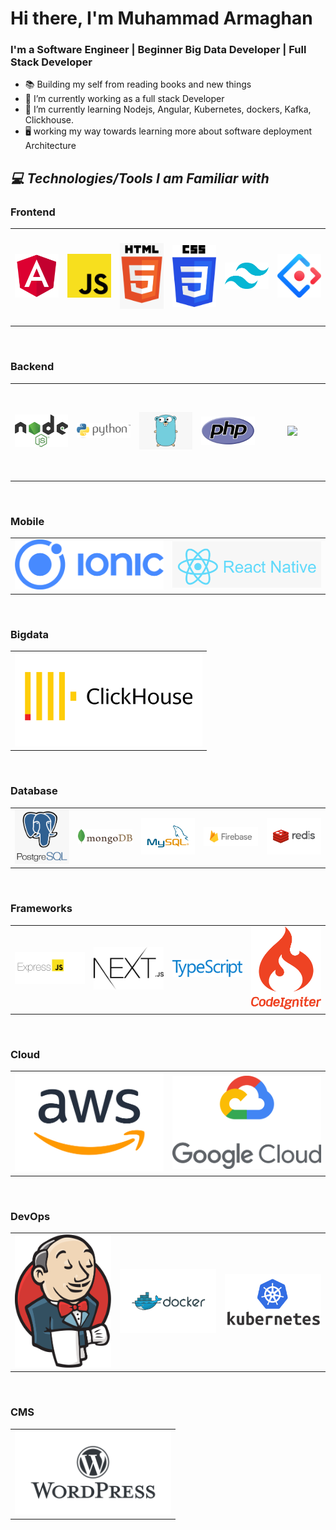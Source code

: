 # Hi there, I'm Muhammad Armaghan

### I'm a Software Engineer | Beginner Big Data Developer | Full Stack Developer

- 📚 Building my self from reading books and new things
- 🔭 I’m currently working as a full stack Developer
- 🌱 I’m currently learning Nodejs, Angular, Kubernetes, dockers, Kafka, Clickhouse.
- 🖥️ working my way towards learning more about software deployment Architecture

<h2><i>💻 Technologies/Tools I am Familiar with</i></h2>
<h3> Frontend </h3>
<table width="100">
<tr>
    <td align='center' width="150" height="150">
        <img src="https://github.com/muhammadarmaghan/muhammadarmaghan/blob/main/images/angular.png" width="100" >
    </td>
    <td align='center' width="150" height="150">
        <img src="https://github.com/muhammadarmaghan/muhammadarmaghan/blob/main/images/javascript.png" width="100">
    </td>
     <td align='center' width="150" height="150">
        <img src="https://github.com/muhammadarmaghan/muhammadarmaghan/blob/main/images/html.png" width="100">
    </td>
    <td align='center' width="150" height="150">
        <img src="https://github.com/muhammadarmaghan/muhammadarmaghan/blob/main/images/css.png" width="100" >
    </td>
    <td align='center' width="150" height="150">
        <img src="https://github.com/muhammadarmaghan/muhammadarmaghan/blob/main/images/tailwind.svg"width="100" >
    </td>
    <td align='center' width="150" height="150">
        <img src="https://github.com/muhammadarmaghan/muhammadarmaghan/blob/main/images/ant-design.png" width="100">
    </td>
</tr>       
</table>
</br>

<h3> Backend </h3>
<table width="100">
<tr>
    <td align='center' width="150" height="150">
        <img src="https://github.com/muhammadarmaghan/muhammadarmaghan/blob/main/images/nodejs.png" width="100" >
    </td>
    <td align='center' width="150" height="150">
        <img src="https://github.com/muhammadarmaghan/muhammadarmaghan/blob/main/images/python.png" width="100" >
    </td>
    <td align='center' width="150" height="150">
        <img src="https://github.com/muhammadarmaghan/muhammadarmaghan/blob/main/images/golang.png" width="100">
    </td>
     <td align='center' width="150" height="150">
        <img src="https://github.com/muhammadarmaghan/muhammadarmaghan/blob/main/images/php.svg" width="100">
    </td>
     <td align='center' width="150" height="150">
        <img src="https://github.com/muhammadarmaghan/muhammadarmaghan/blob/main/images/nestjs.svg" width="100">
    </td>
</tr>
</table>
</br>

<h3> Mobile </h3>
<table width="100">
<tr>
    <td align='center' width="300">
        <img src="https://github.com/muhammadarmaghan/muhammadarmaghan/blob/main/images/ionic.png" width="250" >
    </td>
    <td align='center' width="300">
        <img src="https://github.com/muhammadarmaghan/muhammadarmaghan/blob/main/images/react-native.png" width="250" >
    </td>
</tr>
</table>
</br>

<h3> Bigdata </h3>
<table width="100">
<tr>
    <td align='center' width="300">
        <img src="https://github.com/muhammadarmaghan/muhammadarmaghan/blob/main/images/clickhouse.png" width="300" >
    </td>
</tr>
</table>

</br>

<h3> Database </h3>
<table width="100">
<tr>
    <td align='center' width="200">
        <img src="https://github.com/muhammadarmaghan/muhammadarmaghan/blob/main/images/postgresql.png" width="250" >
    </td>
    <td align='center' width="200">
        <img src="https://github.com/muhammadarmaghan/muhammadarmaghan/blob/main/images/mongodb.png" width="250" >
    </td>
      <td align='center' width="200">
        <img src="https://github.com/muhammadarmaghan/muhammadarmaghan/blob/main/images/mysql.png" width="250" >
    </td>
        <td align='center' width="200">
        <img src="https://github.com/muhammadarmaghan/muhammadarmaghan/blob/main/images/firebase.png" width="250" >
    </td>
    <td align='center' width="200">
        <img src="https://github.com/muhammadarmaghan/muhammadarmaghan/blob/main/images/redis.png" width="250" >
    </td>
</tr>
</table>

</br>

<h3> Frameworks </h3>
<table width="100">
<tr>
    <td align='center' width="200">
        <img src="https://github.com/muhammadarmaghan/muhammadarmaghan/blob/main/images/expressjs.png" width="250" >
    </td>
    <td align='center' width="200">
        <img src="https://github.com/muhammadarmaghan/muhammadarmaghan/blob/main/images/nextjs.svg" width="250" >
    </td>
     <td align='center' width="200">
        <img src="https://github.com/muhammadarmaghan/muhammadarmaghan/blob/main/images/TypeScript.png" width="250" >
    </td>
     <td align='center' width="200">
        <img src="https://github.com/muhammadarmaghan/muhammadarmaghan/blob/main/images/codeigniter.svg" width="250" >
    </td>
</tr>

</table>

</br>

<h3> Cloud </h3>
<table width="100">
<tr>
    <td align='center' width="250">
        <img src="https://github.com/muhammadarmaghan/muhammadarmaghan/blob/main/images/aws.png" width="250" >
    </td>
    <td align='center' width="250">
        <img src="https://github.com/muhammadarmaghan/muhammadarmaghan/blob/main/images/google-cloud.png" width="250" >
    </td>
</tr>
</table>

</br>

<h3> DevOps </h3>
<table width="100">
<tr>
    <td align='center' width="250">
        <img src="https://github.com/muhammadarmaghan/muhammadarmaghan/blob/main/images/jenkins.png" width="250" >
    </td>
    <td align='center' width="250">
        <img src="https://github.com/muhammadarmaghan/muhammadarmaghan/blob/main/images/docker.png" width="250" >
    </td>
    <td align='center' width="250">
        <img src="https://github.com/muhammadarmaghan/muhammadarmaghan/blob/main/images/kubernetes.png" width="250" >
    </td>
</tr>
</table>
</br>

<h3> CMS </h3>
<table width="100">
<tr>
    <td align='center' width="250">
        <img src="https://github.com/muhammadarmaghan/muhammadarmaghan/blob/main/images/wordpress.png" width="250" >
    </td>
</tr>
</table>
</br>
